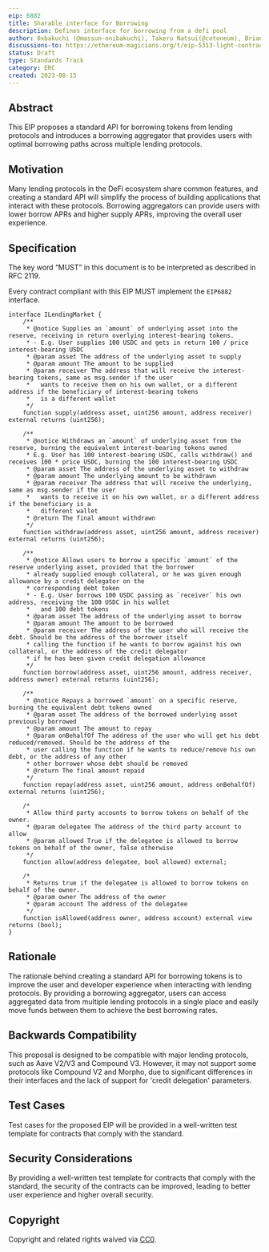 ```yaml
---
eip: 6882
title: Sharable interface for Borrowing
description: Defines interface for borrowing from a defi pool
author: 0xbakuchi (@massun-onibakuchi), Takeru Natsui(@cotoneum), Brian Ko (@briankostar)
discussions-to: https://ethereum-magicians.org/t/eip-5313-light-contract-ownership/10052
status: Draft
type: Standards Track
category: ERC
created: 2023-08-15
---
```


## Abstract

This EIP proposes a standard API for borrowing tokens from lending protocols and introduces a borrowing aggregator that provides users with optimal borrowing paths across multiple lending protocols.

## Motivation

Many lending protocols in the DeFi ecosystem share common features, and creating a standard API will simplify the process of building applications that interact with these protocols. Borrowing aggregators can provide users with lower borrow APRs and higher supply APRs, improving the overall user experience.

## Specification

The key word “MUST” in this document is to be interpreted as described in RFC 2119.

Every contract compliant with this EIP MUST implement the `EIP6882` interface.

```solidity
interface ILendingMarket {
    /**
     * @notice Supplies an `amount` of underlying asset into the reserve, receiving in return overlying interest-bearing tokens.
     * - E.g. User supplies 100 USDC and gets in return 100 / price interest-bearing USDC
     * @param asset The address of the underlying asset to supply
     * @param amount The amount to be supplied
     * @param receiver The address that will receive the interest-bearing tokens, same as msg.sender if the user
     *   wants to receive them on his own wallet, or a different address if the beneficiary of interest-bearing tokens
     *   is a different wallet
     */
    function supply(address asset, uint256 amount, address receiver) external returns (uint256);

    /**
     * @notice Withdraws an `amount` of underlying asset from the reserve, burning the equivalent interest-bearing tokens owned
     * E.g. User has 100 interest-bearing USDC, calls withdraw() and receives 100 * price USDC, burning the 100 interest-bearing USDC
     * @param asset The address of the underlying asset to withdraw
     * @param amount The underlying amount to be withdrawn
     * @param receiver The address that will receive the underlying, same as msg.sender if the user
     *   wants to receive it on his own wallet, or a different address if the beneficiary is a
     *   different wallet
     * @return The final amount withdrawn
     */
    function withdraw(address asset, uint256 amount, address receiver) external returns (uint256);

    /**
     * @notice Allows users to borrow a specific `amount` of the reserve underlying asset, provided that the borrower
     * already supplied enough collateral, or he was given enough allowance by a credit delegator on the
     * corresponding debt token
     * - E.g. User borrows 100 USDC passing as `receiver` his own address, receiving the 100 USDC in his wallet
     *   and 100 debt tokens
     * @param asset The address of the underlying asset to borrow
     * @param amount The amount to be borrowed
     * @param receiver The address of the user who will receive the debt. Should be the address of the borrower itself
     * calling the function if he wants to borrow against his own collateral, or the address of the credit delegator
     * if he has been given credit delegation allowance
     */
    function borrow(address asset, uint256 amount, address receiver, address owner) external returns (uint256);

    /**
     * @notice Repays a borrowed `amount` on a specific reserve, burning the equivalent debt tokens owned
     * @param asset The address of the borrowed underlying asset previously borrowed
     * @param amount The amount to repay
     * @param onBehalfOf The address of the user who will get his debt reduced/removed. Should be the address of the
     * user calling the function if he wants to reduce/remove his own debt, or the address of any other
     * other borrower whose debt should be removed
     * @return The final amount repaid
     */
    function repay(address asset, uint256 amount, address onBehalfOf) external returns (uint256);

    /*
     * Allow third party accounts to borrow tokens on behalf of the owner.
     * @param delegatee The address of the third party account to allow
     * @param allowed True if the delegatee is allowed to borrow tokens on behalf of the owner, false otherwise
     */
    function allow(address delegatee, bool allowed) external;

    /*
     * Returns true if the delegatee is allowed to borrow tokens on behalf of the owner.
     * @param owner The address of the owner
     * @param account The address of the delegatee
     */
    function isAllowed(address owner, address account) external view returns (bool);
}

```

## Rationale

The rationale behind creating a standard API for borrowing tokens is to improve the user and developer experience when interacting with lending protocols. By providing a borrowing aggregator, users can access aggregated data from multiple lending protocols in a single place and easily move funds between them to achieve the best borrowing rates.

## Backwards Compatibility

This proposal is designed to be compatible with major lending protocols, such as Aave V2/V3 and Compound V3. However, it may not support some protocols like Compound V2 and Morpho, due to significant differences in their interfaces and the lack of support for 'credit delegation' parameters.

## Test Cases

Test cases for the proposed EIP will be provided in a well-written test template for contracts that comply with the standard.

## Security Considerations

By providing a well-written test template for contracts that comply with the standard, the security of the contracts can be improved, leading to better user experience and higher overall security.

## Copyright

Copyright and related rights waived via [CC0](../LICENSE.md).
